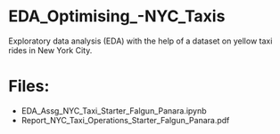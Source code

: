 # EDA_Optimising_-NYC_Taxis
Exploratory data analysis (EDA) with the help of a dataset on yellow taxi rides in New York City.

# Files:
  - EDA_Assg_NYC_Taxi_Starter_Falgun_Panara.ipynb
  - Report_NYC_Taxi_Operations_Starter_Falgun_Panara.pdf
